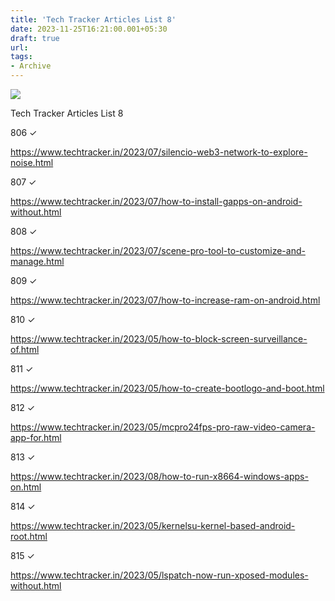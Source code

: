 ```yaml
---
title: 'Tech Tracker Articles List 8'
date: 2023-11-25T16:21:00.001+05:30
draft: true
url: 
tags: 
- Archive
---
```


 [![](https://blogger.googleusercontent.com/img/a/AVvXsEhR-zILuXR3towkTdYFLJYS7zMR9VWsbtrd16WlCHVxTk3Qn28R8y_kc1WXtP-tNmq3NR0_Tnz5yUJX0nRVcfbv2UAHfnoMMbQBne1HJ7xupEv8UIo4YS0_lCvqwVgy8gV4Gqfe4zDBhFKHTbdK3Tqzpc1ui0iCTq5eVpodJ4kLf9az21Pq_mw037qTZKpK)](https://blogger.googleusercontent.com/img/a/AVvXsEhR-zILuXR3towkTdYFLJYS7zMR9VWsbtrd16WlCHVxTk3Qn28R8y_kc1WXtP-tNmq3NR0_Tnz5yUJX0nRVcfbv2UAHfnoMMbQBne1HJ7xupEv8UIo4YS0_lCvqwVgy8gV4Gqfe4zDBhFKHTbdK3Tqzpc1ui0iCTq5eVpodJ4kLf9az21Pq_mw037qTZKpK) 

  

Tech Tracker Articles List 8

  

806 ✓

  

https://www.techtracker.in/2023/07/silencio-web3-network-to-explore-noise.html

  

807 ✓

  

https://www.techtracker.in/2023/07/how-to-install-gapps-on-android-without.html  

  

808 ✓

  

https://www.techtracker.in/2023/07/scene-pro-tool-to-customize-and-manage.html  

  

809 ✓

  

https://www.techtracker.in/2023/07/how-to-increase-ram-on-android.html

  

810 ✓

  

https://www.techtracker.in/2023/05/how-to-block-screen-surveillance-of.html  

  

811 ✓

  

https://www.techtracker.in/2023/05/how-to-create-bootlogo-and-boot.html  

  

812 ✓

  

https://www.techtracker.in/2023/05/mcpro24fps-pro-raw-video-camera-app-for.html  

  

813 ✓

  

https://www.techtracker.in/2023/08/how-to-run-x8664-windows-apps-on.html

  

814 ✓

  

https://www.techtracker.in/2023/05/kernelsu-kernel-based-android-root.html

  

815 ✓

  

https://www.techtracker.in/2023/05/lspatch-now-run-xposed-modules-without.html